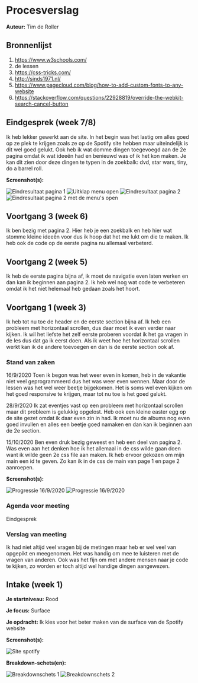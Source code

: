# Procesverslag
**Auteur:** Tim de Roller



## Bronnenlijst
1. https://www.w3schools.com/
2. de lessen
3. https://css-tricks.com/
4. http://sinds1971.nl/
5. https://www.pagecloud.com/blog/how-to-add-custom-fonts-to-any-website
6. https://stackoverflow.com/questions/22928819/override-the-webkit-search-cancel-button


## Eindgesprek (week 7/8)

Ik heb lekker gewerkt aan de site. In het begin was het lastig om alles goed op ze plek te krijgen zoals ze op de Spotify site hebben maar uiteindelijk is dit wel goed gelukt.
Ook heb ik wat domme dingen toegevoegd aan de 2e pagina omdat ik wat ideeën had en benieuwd was of ik het kon maken. Je kan dit zien door deze dingen te typen in de zoekbalk:
dvd, star wars, tiny, do a barrel roll.


**Screenshot(s):**

![Eindresultaat pagina 1](images/eind1.PNG)
![Uitklap menu open](images/eind4.PNG)
![Eindresultaat pagina 2](images/eind2.PNG)
![Eindresultaat pagina 2 met de menu's open](images/eind3.PNG)


## Voortgang 3 (week 6)

Ik ben bezig met pagina 2. Hier heb je een zoekbalk en heb hier wat stomme kleine ideeën voor dus ik hoop dat het me lukt om die te maken. Ik heb ook de code op de eerste pagina nu allemaal verbeterd.


## Voortgang 2 (week 5)

Ik heb de eerste pagina bijna af, ik moet de navigatie even laten werken en dan kan ik beginnen aan pagina 2. Ik heb wel nog wat code te verbeteren omdat ik het niet helemaal heb gedaan zoals het hoort.


## Voortgang 1 (week 3)

Ik heb tot nu toe de header en de eerste section bijna af. Ik heb een probleem met horizontaal scrollen, dus daar moet ik even verder naar kijken. Ik wil het liefste het zelf eerste proberen voordat ik het ga vragen in de les dus dat ga ik eerst doen. Als ik weet hoe het horizontaal scrollen werkt kan ik de andere toevoegen en dan is de eerste section ook af.

### Stand van zaken

16/9/2020 Toen ik begon was het weer even in komen, heb in de vakantie niet veel geprogrammeerd dus het was weer even wennen. Maar door de lessen was het wel weer beetje bijgekomen.
Het is soms wel even kijken om het goed responsive te krijgen, maar tot nu toe is het goed gelukt.

28/9/2020 Ik zat eventjes vast op een probleem met horizontaal scrollen maar dit probleem is gelukkig opgelost. Heb ook een kleine easter egg op de site gezet omdat ik daar even zin in had. Ik moet nu de albums nog even goed invullen en alles een beetje goed namaken en dan kan ik beginnen aan de 2e section.

15/10/2020 Ben even druk bezig geweest en heb een deel van pagina 2. Was even aan het denken hoe ik het allemaal in de css wilde gaan doen want ik wilde geen 2e css file aan maken. Ik heb ervoor gekozen om mijn main een id te geven. Zo kan ik in de css de main van page 1 en page 2 aanroepen.

**Screenshot(s):**

![Progressie 16/9/2020](images/prog1.PNG)
![Progressie 16/9/2020](images/prog2.PNG)

### Agenda voor meeting

Eindgesprek

### Verslag van meeting

Ik had niet altijd veel vragen bij de metingen maar heb er wel veel van opgepikt en meegenomen. Het was handig om mee te luisteren met de vragen van anderen. Ook was het fijn om met andere mensen naar je code te kijken, zo worden er toch altijd wel handige dingen aangewezen.

## Intake (week 1)

**Je startniveau:** Rood

**Je focus:** Surface

**Je opdracht:** Ik kies voor het beter maken van de surface van de Spotify website

**Screenshot(s):**

![Site spotify](images/spotifysite.png)

**Breakdown-schets(en):**

![Breakdownschets 1](images/spotifymobiel.svg)
![Breakdownschets 2](images/spotifymobielbreakdown.svg)
